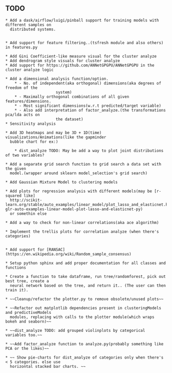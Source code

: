 ## TODO

	* Add a dask/airflow/luigi/pinball support for training models with different samples on
	  distributed systems.


	* Add support for feature filtering..(tsfresh module and also others) in features.py

	* Add Gini Coefficient-like measure visual for the cluster analyze
	* Add dendrogram style visuals for cluster analyze
	* Add support for https://github.com/ANNetGPGPU/ANNetGPGPU in the cluster analyze logic

	* Add a dimensional analysis function/option.
		* - No. of independent(aka orthogonal) dimensions(aka degrees of freedom of the
		                  system)
		* - Maximally orthogonal combinations of all given features/dimensions.
		* - Most significant dimensions(w.r.t predicted/target variable)
		* - Also add interpretation of factor_analyze.(the transformations pca/lda acts on
		                  the dataset)
	* Sensitivity analysis

	* Add 3D heatmaps and may be 3D + 1D(time) visualizations/Animations(like the gapminder
	  bubble chart for ex:)

    	* dist_analyze TODO: May be add a way to plot joint distributions of two variables?

	* Add a separate grid search function to grid search a data set with the given
	  model.(wrapper around sklearn model_selection's grid search)

	* Add Gaussian Mixture Model to clustering models

	* Add plots for regression analysis with different models(may be [r-squared like]
	  http://scikit-learn.org/stable/auto_examples/linear_model/plot_lasso_and_elasticnet.html#sphx-glr-auto-examples-linear-model-plot-lasso-and-elasticnet-py)
	  or somethin else

	* Add a way to check for non-linear correlations(aka ace algorithm)

	* Implement the trellis plots for correlation analyze (when there's categories)


	* Add support for [RANSAC](https://en.wikipedia.org/wiki/Random_sample_consensus)

	* Setup python sphinx and add proper documentation for all classes and functions

	* Create a function to take dataframe, run tree/randomforest, pick out best tree, create a
	  neural network based on the tree, and return it.. (The user can then train it).

	* ~~Cleanup/refactor the plotter.py to remove obsolete/unused plots~~

	* ~~Refactor out matplotlib dependencies present in clusteringModels and predictiveModels
	  modules, replacing with calls to the plotter module(which wraps bokeh and seaborn)~~

	* ~~dist_analyze TODO: add grouped violinplots by categorical variables too.~~

	* ~~Add factor_analyze function to analyze.py(probably something like PCA or the likes)~~

	* ~~ Show pie-charts for dist_analyze of categories only when there's < 5 categories. else use
	  horizontal stacked bar charts. ~~
